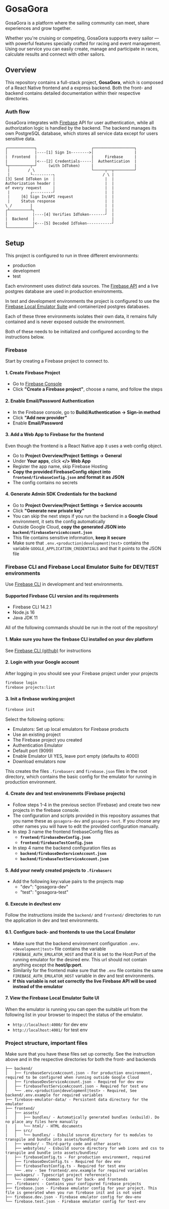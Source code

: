 # GosaGora
GosaGora is a platform where the sailing community can meet, share experiences and grow together.

Whether you're cruising or competing, GosaGora supports every sailor — with powerful features specially crafted for racing and event management. Using our service you can easily create, manage and participate in races, calculate results and connect with other sailors.

## Overview
This repository contains a full-stack project, **GosaGora**, which is composed of a React Native frontend and a express backend. Both the front- and backend contains detailed documentation within their respective directories.

### Auth flow
GosaGora integrates with [Firebase](https://firebase.google.com/) API for user authentication, while all authorization logic is handled by the backend. The backend manages its own PostgreSQL database, which stores all service data except for users sensitive data.

```console
┌────────────┐                        ┌──────────────────┐
│            |----[1] Sign In-------->│                  |
|  Frontend  |                        |     Firebase     |
|            |<---[2] Credentials-----│  Authentication  |
└┬─────────┬─┘     (with IdToken)     |                  |
 |        / \                         └─────┬──┬─────────┘
 |         └---------┐                     / \ |
[3] Send IdToken in  |                      |  |
Authorization header |                      |  |
of every request     |                      |  |
 |         ┌---------┘                      |  |
 |     [6] Sign In/API request              |  |
 |     Status response                      |  |
\ /        |                                |  |
┌┴─────────┴┐                               |  |
│           |----[4] Verifies IdToken-------┘  |
|  Backend  |                                  |
|           |<---[5] Decoded IdToken-----------┘
└───────────┘
```

## Setup
This project is configured to run in three different environments:
- production
- development
- test

Each environment uses distinct data sources. The [Firebase API](https://firebase.google.com/) and a live postgres database are used in production environments.

In test and development environments the project is configured to use the [Firebase Local Emulator Suite](https://firebase.google.com/docs/emulator-suite) and containerized postgres databases.

Each of these three environments isolates their own data, it remains fully contained and is never exposed outside the environment.

Both of these needs to be initialized and configured according to the instructions below.

### Firebase
Start by creating a Firebase project to connect to.

#### 1. Create Firebase Project
- Go to [Firebase Console](https://console.firebase.google.com/)
- Click **"Create a Firebase project"**, choose a name, and follow the steps

#### 2. Enable Email/Password Authentication
- In the Firebase console, go to **Build/Authentication -> Sign-in method**
- Click **"Add new provider"**
- Enable **Email/Password**

#### 3. Add a Web App to Firebase for the frontend
Even though the frontend is a React Native app it uses a web config object.
- Go to **Project Overview/Project Settings -> General**
- Under **Your apps**, click **</> Web App**
- Register the app name, skip Firebase Hosting
- **Copy the provided FirebaseConfig object into `frontend/firebaseConfig.json` and format it as JSON**
- The config contains no secrets

#### 4. Generate Admin SDK Credentials for the backend
- Go to **Project Overview/Project Settings -> Service accounts**
- Click **"Generate new private key"**
- You can skip the next steps if you run the backend in a **Google Cloud** environment, it sets the config automatically
- Outside Google Cloud, **copy the generated JSON into `backend/firebaseServiceAccount.json`**
- This file contains sensitive information, **keep it secure**
- Make sure that `.env.<production|development|test>` contains the variable `GOOGLE_APPLICATION_CREDENTIALS` and that it points to the JSON file


### Firebase CLI and Firebase Local Emulator Suite for DEV/TEST environments
Use [Firebase CLI](https://firebase.google.com/docs/cli) in development and test environments.

#### Supported Firebase CLI version and its requirements
- Firebase CLI 14.2.1
- Node.js 16
- Java JDK 11

All of the following commands should be run in the root of the repository!

#### 1. Make sure you have the firebase CLI installed on your dev platform
See [Firebase CLI (github)](https://github.com/firebase/firebase-tools) for instructions

#### 2. Login with your Google account
After logging in you should see your Firebase project under your projects
```bash
firebase login
firebase projects:list
```

#### 3. Init a firebase working project
```bash
firebase init
```
Select the following options:
- Emulators: Set up local emulators for Firebase products
- Use an existing project
- The Firebase project you created
- Authentication Emulator
- Default port (9099)
- Enable Emulator UI YES, leave port empty (defaults to 4000)
- Download emulators now

This creates the files `.firebaserc` and `firebase.json` files in the root directory, which contains the basic config for the emulator for running in production environment.

#### 4. Create dev and test environemnts (Firebase projects)
- Follow steps 1-4 in the previous section (Firebase) and create two new projects in the firebase console.
- The configuration and scripts provided in this repository assumes that you name these as `gosagora-dev` and `gosagora-test`. If you choose any other names you will have to edit the provided configuration manually.
- In step 3 name the frontend firebaseConfig files as
  - **`frontend/firebaseDevConfig.json`**
  - **`frontend/firebaseTestConfig.json`**
- In step 4 name the backend configuration files as
  - **`backend/firebaseDevServiceAccount.json`**
  - **`backend/firebaseTestServiceAccount.json`**

#### 5. Add your newly created projects to `.firebaserc`
- Add the following key:value pairs to the projects map
  - "dev": "gosagora-dev"
  - "test": "gosagora-test"

#### 6. Execute in dev/test env
Follow the instructions inside the `backend/` and `frontend/` directories to run the application in dev and test environments.
#### 6.1. Configure back- and frontends to use the Local Emulator
- Make sure that the backend environment configuration `.env.<development|test>` file contains the variable `FIREBASE_AUTH_EMULATOR_HOST` and that it is set to the Host:Port of the running emulator for the desired env. This url should not contain anything except the **host/ip:port**.
- Similarily for the frontend make sure that the `.env` file contains the same `FIREBASE_AUTH_EMULATOR_HOST` variable in dev and test environments.
- **If this variable is not set correctly the live Firebase API will be used instead of the emulator**

#### 7. View the Firebase Local Emulator Suite UI
When the emulator is running you can open the suitable url from the following list in your browser to inspect the status of the emulator.
- `http://localhost:4000/` for dev env
- `http://localhost:4001/` for test env


### Project structure, important files
Make sure that you have these files set up correctly. See the instruction above and in the respective directories for both the front- and backends
```console
├── backend/
│   ├── firebaseServiceAccount.json - For production environment, required to be configured when running outside Google Cloud
│   ├── firebaseDevServiceAccount.json - Required for dev env
│   ├── firebaseTestServiceAccount.json - Required for test env
│   └── .env.<production|development|test> - Required, See backend/.env.example for required variables
├── firebase-emulator-data/ - Persistent data directory for the emulator
├── frontend/
│   ├── assets/
|   │   ├── bundles/ - Automatically generated bundles (esbuild). Do no place any files here manually
|   │   └── html/ - HTML documents
│   ├── src/
|   │   └── bundles/ - Esbuild source directory for ts modules to transpile and bundle into assets/bundles/
│   ├── vendor/ - Third-party code and other assets
│   ├── webstyles/ - Esbuild source directory for web icons and css to transpile and bundle into assets/bundles/
│   ├── firebaseConfig.ts - For production environment, required
│   ├── firebaseDevConfig.ts - Required for dev env
│   ├── firebaseTestConfig.ts - Required for test env
│   └── .env - See frontend/.env.example for required variables
├── packages/ - Typescript project reference(s)
│   └── common/ - Common types for back- and frontends
├── .firebaserc - Contains your configured firebase projects
├── firebase.json - Firebase emulator config for your project. This file is generated when you run firebase init and is not used
├── firebase.dev.json - Firebase emulator config for dev-env
└── firebase.test.json - Firebase emulator config for test-env
```
